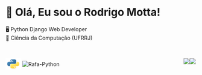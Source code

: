 # 👋 Olá, Eu sou o Rodrigo Motta!
  🖥️ Python Django Web Developer<br>
  📖 Ciência da Computação (UFRRJ)
   
##

<div style="display: inline_block"><br>

  <img align="center" alt="Rafa-Python" height="30" width="40" src="https://raw.githubusercontent.com/devicons/devicon/master/icons/python/python-original.svg">
  <img align="center" alt="Rafa-Python" height="30" width="40" src="https://cdn.jsdelivr.net/gh/devicons/devicon@latest/icons/c/c-original.svg" />
  <a href="https://www.linkedin.com/in/rafaella-ballerini-45875016a" target="_blank"><img align="right" src="https://img.shields.io/badge/-LinkedIn-%230077B5?style=for-the-badge&logo=linkedin&logoColor=white" target="_blank"></a>        
  <a href = "mailto:contatorafaballerini@gmail.com"><img align="right" src="https://img.shields.io/badge/Gmail-D14836?style=for-the-badge&logo=gmail&logoColor=white)" target="_blank"></a>       
</div>
  

